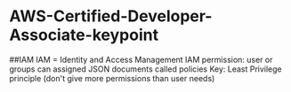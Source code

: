 # AWS-Certified-Developer-Associate-keypoint

##IAM 
IAM = Identity and Access Management
IAM permission: user or groups can assigned JSON documents called policies
Key: Least Privilege principle (don't give more permissions than user needs)

